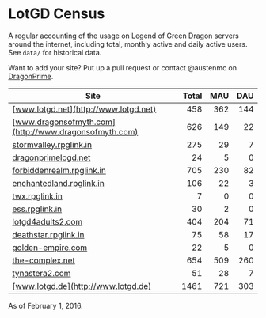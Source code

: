 # LotGD Census
A regular accounting of the usage on Legend of Green Dragon servers around the internet, including total, monthly active and daily active users. See `data/` for historical data.

Want to add your site? Put up a pull request or contact @austenmc on [DragonPrime](http://dragonprime.net).


Site | Total | MAU | DAU
--- | ---:| ---:| ---:
[www.lotgd.net](http://www.lotgd.net)|458|362|144
[www.dragonsofmyth.com](http://www.dragonsofmyth.com)|626|149|22
[stormvalley.rpglink.in](http://stormvalley.rpglink.in)|275|29|7
[dragonprimelogd.net](http://dragonprimelogd.net)|24|5|0
[forbiddenrealm.rpglink.in](http://forbiddenrealm.rpglink.in)|705|230|82
[enchantedland.rpglink.in](http://enchantedland.rpglink.in)|106|22|3
[twx.rpglink.in](http://twx.rpglink.in)|7|0|0
[ess.rpglink.in](http://ess.rpglink.in)|30|2|0
[lotgd4adults2.com](http://lotgd4adults2.com)|404|204|71
[deathstar.rpglink.in](http://deathstar.rpglink.in)|75|58|17
[golden-empire.com](http://golden-empire.com)|22|5|0
[the-complex.net](http://the-complex.net)|654|509|260
[tynastera2.com](http://tynastera2.com)|51|28|7
[www.lotgd.de](http://www.lotgd.de)|1461|721|303

As of February 1, 2016.
